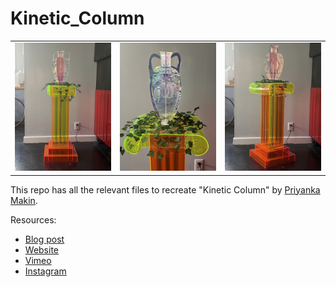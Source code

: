 # Kinetic_Column

<table class="table table-hover table-striped table-bordered">
  <tr align="center">
   <td><a href="https://www.sparkfun.com/products/16832"><img src="https://github.com/makin-stuff/Kinetic_Column/blob/main/Final%20Product/IMG_0875.JPG"></a></td>
   <td><a href="https://www.sparkfun.com/products/15846"><img src="https://github.com/makin-stuff/Kinetic_Column/blob/main/Final%20Product/IMG_0905.JPG"></a></td>
    <td><a href="https://www.sparkfun.com/products/15846"><img src="https://github.com/makin-stuff/Kinetic_Column/blob/main/Final%20Product/IMG_0882.JPG"></a></td>
  </tr>
</table>

This repo has all the relevant files to recreate "Kinetic Column" by [Priyanka Makin](https://www.priyankamakin.com/).

Resources:
* [Blog post](https://www.priyankamakin.com/blog/makin-art-kinetic-column)
* [Website](https://www.priyankamakin.com/kinetic-column)
* [Vimeo](https://vimeo.com/user156586846)
* [Instagram](https://www.instagram.com/priyankasomething/)
